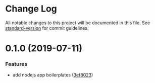 # Change Log

All notable changes to this project will be documented in this file. See [standard-version](https://github.com/conventional-changelog/standard-version) for commit guidelines.

# 0.1.0 (2019-07-11)


### Features

* add nodejs app boilerplates ([3ef8023](https://github.com/kurio/boilerplater/commit/3ef8023))
